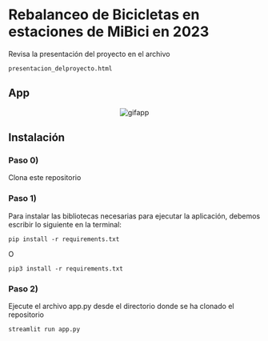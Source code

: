 # Rebalanceo de Bicicletas en estaciones de MiBici en 2023
Revisa la presentación del proyecto en el archivo

    presentacion_delproyecto.html

## App

<p align="center">
<img src="images/mibiciapp.gif" alt="gifapp">
</p>

## Instalación

### Paso 0)

Clona este repositorio

### Paso 1)

Para instalar las bibliotecas necesarias para ejecutar la aplicación, debemos escribir lo siguiente en la terminal:

    pip install -r requirements.txt

O

    pip3 install -r requirements.txt

### Paso 2)
Ejecute el archivo app.py desde el directorio donde se ha clonado el repositorio

    streamlit run app.py
